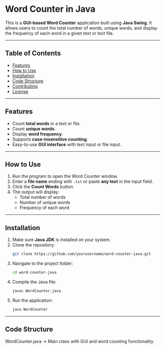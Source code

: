 # Word Counter in Java

This is a **GUI-based Word Counter** application built using **Java Swing**. It allows users to count the total number of words, unique words, and display the frequency of each word in a given text or text file.  

---

## Table of Contents
- [Features](#features)
- [How to Use](#how-to-use)
- [Installation](#installation)
- [Code Structure](#code-structure)
- [Contributing](#contributing)
- [License](#license)

---

## Features
- Count **total words** in a text or file.
- Count **unique words**.
- Display **word frequency**.
- Supports **case-insensitive counting**.
- Easy-to-use **GUI interface** with text input or file input.

---

## How to Use
1. Run the program to open the Word Counter window.
2. Enter a **file name** ending with `.txt` or paste **any text** in the input field.
3. Click the **Count Words** button.
4. The output will display:
   - Total number of words
   - Number of unique words
   - Frequency of each word

---

## Installation
1. Make sure **Java JDK** is installed on your system.
2. Clone the repository:
   ```bash
   git clone https://github.com/yourusername/word-counter-java.git
3. Navigate to the project folder:
   ```bash
   cd word-counter-java
   
4. Compile the Java file:
   ```bash
   javac WordCounter.java

5. Run the application:
   ```bash
   java WordCounter


---
## Code Structure
WordCounter.java   -> Main class with GUI and word counting functionality.

